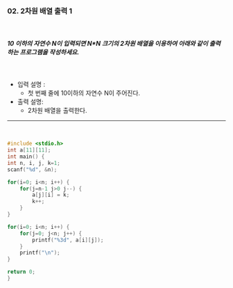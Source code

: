 ### 02. 2차원 배열 출력 1

<br>

##### 10 이하의 자연수 N이 입력되면 N\*N 크기의 2차원 배열을 이용하여 아래와 같이 출력하는 프로그램을 작성하세요.

<br>

- 입력 설명 :
  - 첫 번째 줄에 10이하의 자연수 N이 주어진다.
    <br>
- 출력 설명:
  - 2차원 배열을 출력한다.

---

<br>

```c
#include <stdio.h>
int a[11][11];
int main() {
int n, i, j, k=1;
scanf("%d", &n);

for(i=0; i<n; i++) {
	for(j=n-1 j>0 j--) {
		a[j][i] = k;
		k++;
	}
}

for(i=0; i<n; i++) {
	for(j=0; j<n; j++) {
		printf("%3d", a[i][j]);
	}
	printf("\n");
}

return 0;
}
```
